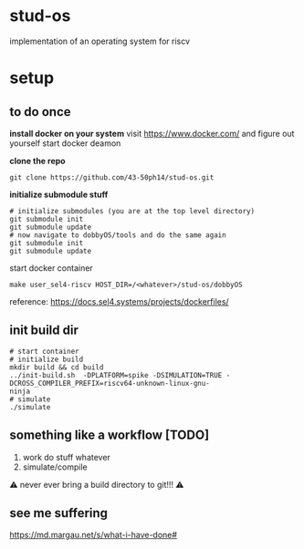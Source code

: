 # stud-os
implementation of an operating system for riscv

# setup
## to do once
**install docker on your system**
visit https://www.docker.com/ and figure out yourself
start docker deamon 

**clone the repo**
```
git clone https://github.com/43-50ph14/stud-os.git
```
**initialize submodule stuff**

```
# initialize submodules (you are at the top level directory)
git submodule init
git submodule update
# now navigate to dobbyOS/tools and do the same again
git submodule init
git submodule update
```

start docker container
```
make user_sel4-riscv HOST_DIR=/<whatever>/stud-os/dobbyOS
```
reference: https://docs.sel4.systems/projects/dockerfiles/

## init build dir
 ```
 # start container
 # initialize build
 mkdir build && cd build
 ../init-build.sh  -DPLATFORM=spike -DSIMULATION=TRUE -DCROSS_COMPILER_PREFIX=riscv64-unknown-linux-gnu- 
ninja
# simulate 
./simulate
```
 
## something like a workflow [TODO]

1. work do stuff whatever
2. simulate/compile


⚠️ never ever bring a build directory to git!!! ⚠️

## see me suffering

https://md.margau.net/s/what-i-have-done#

